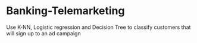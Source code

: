 # Banking-Telemarketing
Use K-NN, Logistic regression and Decision Tree to classify customers that will sign up to an ad campaign
